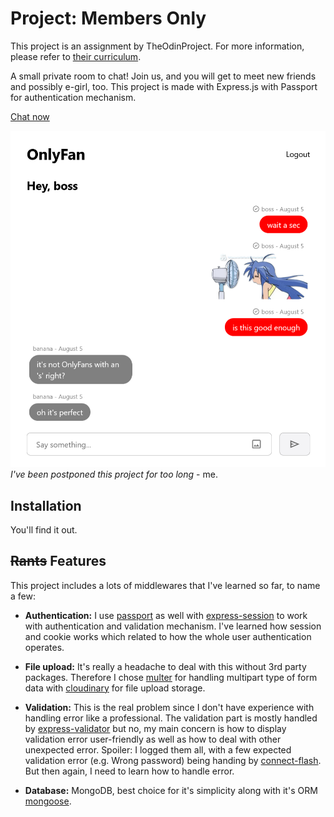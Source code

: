 # Project: Members Only

This project is an assignment by TheOdinProject. For more information, please refer to [their curriculum](https://www.theodinproject.com/lessons/node-path-nodejs-members-only).

A small private room to chat! Join us, and you will get to meet new friends and possibly e-girl, too. This project is made with Express.js with Passport for authentication mechanism.

[Chat now]()

![](/screenshot.png)
_I've been postponed this project for too long_ - me.

## Installation

You'll find it out.

## ~~Rants~~ Features

This project includes a lots of middlewares that I've learned so far, to name a few:

- **Authentication:** I use [passport](https://www.npmjs.com/package/passport) as well with [express-session](https://www.npmjs.com/package/express-session) to work with authentication and validation mechanism. I've learned how session and cookie works which related to how the whole user authentication operates.

- **File upload:** It's really a headache to deal with this without 3rd party packages. Therefore I chose [multer](https://www.npmjs.com/package/multer) for handling multipart type of form data with [cloudinary](https://www.npmjs.com/package/cloudinary) for file upload storage.

- **Validation:** This is the real problem since I don't have experience with handling error like a professional. The validation part is mostly handled by [express-validator](https://www.npmjs.com/package/express-validator) but no, my main concern is how to display validation error user-friendly as well as how to deal with other unexpected error. Spoiler: I logged them all, with a few expected validation error (e.g. Wrong password) being handing by [connect-flash](https://www.npmjs.com/package/connect-flash). But then again, I need to learn how to handle error.

- **Database:** MongoDB, best choice for it's simplicity along with it's ORM [mongoose](https://www.npmjs.com/package/mongoose).
